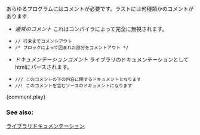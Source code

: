 <!--- Any program requires comments and indeed Rust supports --->
<!--- a few different varieties: --->
あらゆるプログラムにはコメントが必要です。ラストには何種類かのコメントがあります

<!--- * *Regular comments* which are ignored by the compiler: --->
<!---  - `// Line comments which go to the end of the line.` --->
<!---  - `/* Block comments which go to the closing delimiter. */` --->
<!--- * *Doc comments* which are parsed into HTML library --->
<!--- [documentation][docs]: --->
<!---  - `/// Generate library docs for the following item.` --->
<!---  - `//! Generate library docs for the enclosing item.` --->

* *通常のコメント* これはコンパイラによって完全に無視されます。
 - `// 行末までコメントアウト`
 - `/* ブロックによって囲まれた部分をコメントアウト */`
* *ドキュメンテーションコメント* ライブラリのドキュメンテーションとしてhtmlにパースされます。
 - `/// このコメントの下の内容に関するドキュメントとなります`
 - `//! このコメントを含むソースのドキュメントになります`

{comment.play}

### See also:

[ライブラリドキュメンテーション][docs]

[docs]: /meta/doc.html
